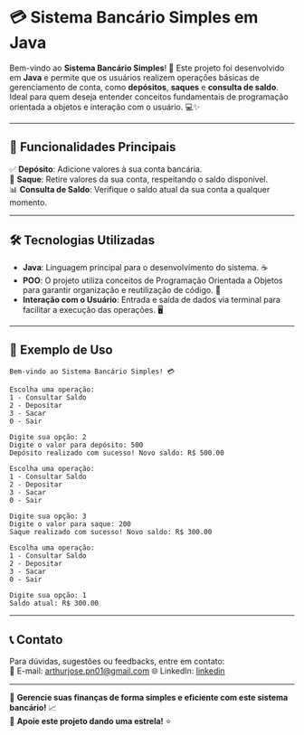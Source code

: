 # 💳 Sistema Bancário Simples em Java

Bem-vindo ao **Sistema Bancário Simples**! 🚀 Este projeto foi desenvolvido em **Java** e permite que os usuários realizem operações básicas de gerenciamento de conta, como **depósitos**, **saques** e **consulta de saldo**. Ideal para quem deseja entender conceitos fundamentais de programação orientada a objetos e interação com o usuário. 💻✨

---

## 🌟 Funcionalidades Principais

✅ **Depósito**: Adicione valores à sua conta bancária.  
💸 **Saque**: Retire valores da sua conta, respeitando o saldo disponível.  
📊 **Consulta de Saldo**: Verifique o saldo atual da sua conta a qualquer momento.  

---

## 🛠️ Tecnologias Utilizadas

- **Java**: Linguagem principal para o desenvolvimento do sistema. ☕  
- **POO**: O projeto utiliza conceitos de Programação Orientada a Objetos para garantir organização e reutilização de código. 🧩  
- **Interação com o Usuário**: Entrada e saída de dados via terminal para facilitar a execução das operações. 🖥️  


---

## 🎯 Exemplo de Uso

```plaintext
Bem-vindo ao Sistema Bancário Simples! 💳

Escolha uma operação:
1 - Consultar Saldo
2 - Depositar
3 - Sacar
0 - Sair

Digite sua opção: 2
Digite o valor para depósito: 500
Depósito realizado com sucesso! Novo saldo: R$ 500.00

Escolha uma operação:
1 - Consultar Saldo
2 - Depositar
3 - Sacar
0 - Sair

Digite sua opção: 3
Digite o valor para saque: 200
Saque realizado com sucesso! Novo saldo: R$ 300.00

Escolha uma operação:
1 - Consultar Saldo
2 - Depositar
3 - Sacar
0 - Sair

Digite sua opção: 1
Saldo atual: R$ 300.00
```

---


## 📞 Contato

Para dúvidas, sugestões ou feedbacks, entre em contato:  
📧 E-mail: arthurjose.pn01@gmail.com
🌐 LinkedIn: [linkedin](https://www.linkedin.com/in/arthur-js)  

---

🚀 **Gerencie suas finanças de forma simples e eficiente com este sistema bancário!** 📈  
🌟 **Apoie este projeto dando uma estrela!** ⭐
